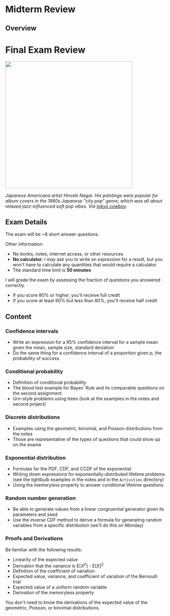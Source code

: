 # Midterm Review

## Overview

# Final Exam Review

<img src="https://images.squarespace-cdn.com/content/v1/5f4a21f48109a775b6cc05e2/d4735fcd-608f-45b8-b976-e585e8f62864/ADXY4868.JPEG?format=2500w" width="400px" />

*Japanese Americana artist Hiroshi Nagai. His paintings were popular for album covers in the 1980s Japanese "city pop" genre, which was all about relaxed jazz-influenced soft pop vibes. Via [tokyo cowboy](https://www.tokyocowboy.co/articles/uy1r8j003qdvb4ozr4qgplhd3yujyn).*

## Exam Details

The exam will be ~8 short answer questions.

Other information:

- No books, notes, internet access, or other resources
- **No calculator**: I may ask you to write an *expression* for a result, but you won't have to calculate any quantities that would require a calculator
- The standard time limit is **50 minutes**

I will grade the exam by assessing the fraction of questions you answered correctly.

- If you score 80% or higher, you'll receive full credit
- If you score at least 60% but less than 80%, you'll receive half credit

## Content

### Confidence intervals

- Write an expression for a 95% confidence interval for a sample mean given the mean, sample size, standard deviation
- Do the same thing for a confidence interval of a proportion given *p*, the probability of success

### Conditional probability

- Definition of conditional probability
- The blood test example for Bayes' Rule and its comparable questions on the second assignment
- Urn-style problems using trees (look at the examples in the notes and second project)

### Discrete distributions

- Examples using the geometric, binomial, and Poisson distributions from the notes
- Those are representative of the types of questions that could show up on the exame

### Exponential distribution

- Formulas for the PDF, CDF, and CCDF of the exponential
- Writing down expressions for exponentially-distributed lifetime problems (see the lightbulb examples in the notes and in the `Activities` directory)
- Using the memoryless property to answer conditional lifetime questions

### Random number generation

- Be able to generate values from a linear congruential generator given its parameters and seed
- Use the inverse CDF method to derive a formula for generating random variables from a specific distribution (we'll do this on Monday)

### Proofs and Derivations

Be familiar with the following results:

- Linearity of the expected value
- Derivation that the variance is E[*X*<sup>2</sup>] - E[*X*]<sup>2</sup>
- Definition of the coefficient of variation
- Expected value, variance, and coefficient of variation of the Bernoulli trial
- Expected value of a uniform random variable
- Derivation of the memoryless property

You don't need to know the derivations of the expected value of the geometric, Poisson, or binomial distributions.
